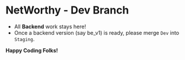 # NetWorthy - Dev Branch

- All **Backend** work stays here!
- Once a backend version (say be_v1) is ready, please merge `Dev` into `Staging`.

**Happy Coding Folks!**
